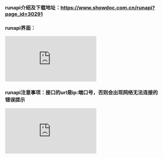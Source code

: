 ### runapi介绍及下载地址：https://www.showdoc.com.cn/runapi?page_id=30291

### runapi界面：
![](http://192.168.0.161:4999/server/index.php?s=/api/attachment/visitFile/sign/448958d5d5192fffe16910932a4d9829)

### runapi注意事项：接口的url是ip:端口号，否则会出现网络无法连接的错误提示
![](http://192.168.0.161:4999/server/index.php?s=/api/attachment/visitFile/sign/6804494a56bec037dc8d3ee79814ff83)
